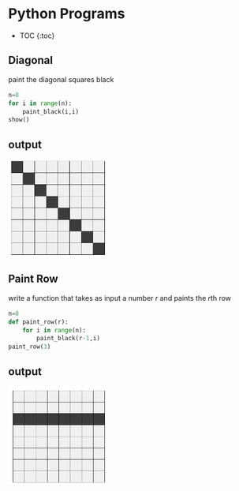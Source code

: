 # Python Programs 
* TOC {:toc}

## Diagonal 
paint the diagonal squares black 
```python
n=8
for i in range(n):
    paint_black(i,i)
show()
```

## output 
<img src="/images/diagonal.PNG" alt="diagonal" width="200"/>

## Paint Row
write a function that takes as input a number *r* and paints the *r*th row
```python
n=8
def paint_row(r):
    for i in range(n):
        paint_black(r-1,i)
paint_row(3)
```

## output
<img src="/images/paint_row.png" alt="paint_row" width="200"/>
